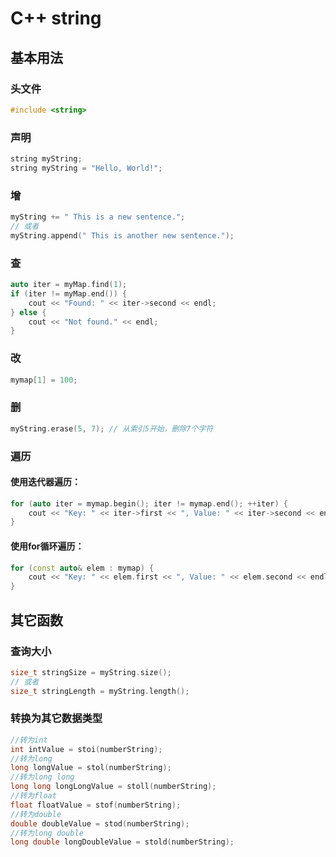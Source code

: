 # C++ string

## 基本用法

### 头文件

```c++
#include <string>
```

### 声明

```c++
string myString;
string myString = "Hello, World!";
```

### 增

```c++
myString += " This is a new sentence.";
// 或者
myString.append(" This is another new sentence.");
```

### 查

```c++
auto iter = myMap.find(1);
if (iter != myMap.end()) {
    cout << "Found: " << iter->second << endl;
} else {
    cout << "Not found." << endl;
}
```

### 改

```c++
mymap[1] = 100;
```



### 删

```c++
myString.erase(5, 7); // 从索引5开始，删除7个字符
```

### 遍历

#### 使用迭代器遍历：

```c++
for (auto iter = mymap.begin(); iter != mymap.end(); ++iter) {
    cout << "Key: " << iter->first << ", Value: " << iter->second << endl;
}
```

#### 使用for循环遍历：

```c++
for (const auto& elem : mymap) {
    cout << "Key: " << elem.first << ", Value: " << elem.second << endl;
}
```

## 其它函数

### 查询大小

```c++
size_t stringSize = myString.size();
// 或者
size_t stringLength = myString.length();
```

### 转换为其它数据类型

```c++
//转为int
int intValue = stoi(numberString);
//转为long
long longValue = stol(numberString);
//转为long long
long long longLongValue = stoll(numberString);
//转为float
float floatValue = stof(numberString);
//转为double
double doubleValue = stod(numberString);
//转为long double
long double longDoubleValue = stold(numberString);
```





